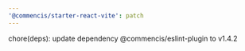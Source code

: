 ```yaml
---
'@commencis/starter-react-vite': patch
---
```


chore(deps): update dependency @commencis/eslint-plugin to v1.4.2
